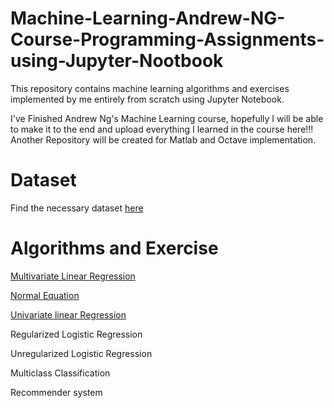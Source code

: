 # Machine-Learning-Andrew-NG-Course-Programming-Assignments-using-Jupyter-Nootbook
This repository contains machine learning algorithms and exercises implemented by me entirely from scratch using Jupyter Notebook.

I've Finished Andrew Ng's Machine Learning course, hopefully I will be able to make it to the end and upload everything I learned in the course here!!! Another Repository will be created for Matlab and Octave implementation. 

# Dataset

Find the necessary dataset [here](https://github.com/NeloyNSU/Machine-Learning-Andrew-NG-Course-Programming-Assignments-using-Jupyter-Nootbook/tree/master/Dataset)

# Algorithms and Exercise
[Multivariate Linear Regression](https://github.com/NeloyNSU/Machine-Learning-Andrew-NG-Course-Programming-Assignments-using-Jupyter-Nootbook/blob/master/Algorithms/Multivariate%20Linear%20Regression.ipynb)

[Normal Equation](https://github.com/NeloyNSU/Machine-Learning-Andrew-NG-Course-Programming-Assignments-using-Jupyter-Nootbook/blob/master/Algorithms/Normal%20Equation.ipynb)

[Univariate linear Regression](https://github.com/NeloyNSU/Machine-Learning-Andrew-NG-Course-Programming-Assignments-using-Jupyter-Nootbook/blob/master/Algorithms/Univariate%20linear%20Regression.ipynb)

Regularized Logistic Regression

Unregularized Logistic Regression

Multiclass Classification

Recommender system
